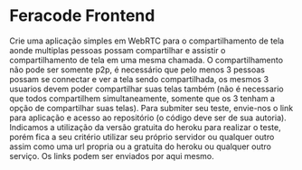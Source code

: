 # Feracode Frontend

Crie uma aplicação simples em WebRTC para o compartilhamento de tela aonde multiplas pessoas possam compartilhar e assistir o compartilhamento de tela em uma mesma chamada. O compartilhamento não pode ser somente p2p, é necessário que pelo menos 3 pessoas possam se connectar e ver a tela sendo compartilhada, os mesmos 3 usuarios devem poder compartilhar suas telas também (não é necessario que todos compartilhem simultaneamente, somente que os 3 tenham a opção de compartilhar suas telas). Para submiter seu teste, envie-nos o link para aplicação e acesso ao repositório (o código deve ser de sua autoria). Indicamos a utilização da versão gratuita do heroku para realizar o teste, porém fica a seu critério utilizar seu próprio servidor ou qualquer outro assim como uma url propria ou a gratuita do heroku ou qualquer outro serviço. Os links podem ser enviados por aqui mesmo.
